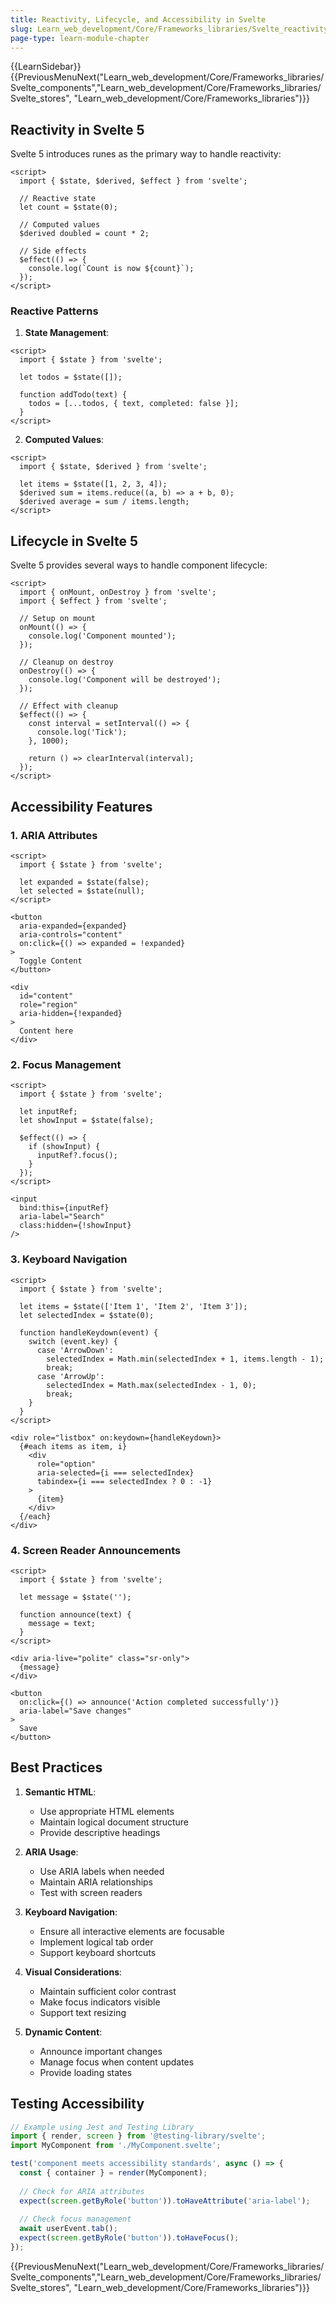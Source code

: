 ```yaml
---
title: Reactivity, Lifecycle, and Accessibility in Svelte
slug: Learn_web_development/Core/Frameworks_libraries/Svelte_reactivity_lifecycle_accessibility
page-type: learn-module-chapter
---
```


{{LearnSidebar}}
{{PreviousMenuNext("Learn_web_development/Core/Frameworks_libraries/Svelte_components","Learn_web_development/Core/Frameworks_libraries/Svelte_stores", "Learn_web_development/Core/Frameworks_libraries")}}

## Reactivity in Svelte 5

Svelte 5 introduces runes as the primary way to handle reactivity:

```svelte
<script>
  import { $state, $derived, $effect } from 'svelte';
  
  // Reactive state
  let count = $state(0);
  
  // Computed values
  $derived doubled = count * 2;
  
  // Side effects
  $effect(() => {
    console.log(`Count is now ${count}`);
  });
</script>
```

### Reactive Patterns

1. **State Management**:
```svelte
<script>
  import { $state } from 'svelte';
  
  let todos = $state([]);
  
  function addTodo(text) {
    todos = [...todos, { text, completed: false }];
  }
</script>
```

2. **Computed Values**:
```svelte
<script>
  import { $state, $derived } from 'svelte';
  
  let items = $state([1, 2, 3, 4]);
  $derived sum = items.reduce((a, b) => a + b, 0);
  $derived average = sum / items.length;
</script>
```

## Lifecycle in Svelte 5

Svelte 5 provides several ways to handle component lifecycle:

```svelte
<script>
  import { onMount, onDestroy } from 'svelte';
  import { $effect } from 'svelte';
  
  // Setup on mount
  onMount(() => {
    console.log('Component mounted');
  });
  
  // Cleanup on destroy
  onDestroy(() => {
    console.log('Component will be destroyed');
  });
  
  // Effect with cleanup
  $effect(() => {
    const interval = setInterval(() => {
      console.log('Tick');
    }, 1000);
    
    return () => clearInterval(interval);
  });
</script>
```

## Accessibility Features

### 1. ARIA Attributes

```svelte
<script>
  import { $state } from 'svelte';
  
  let expanded = $state(false);
  let selected = $state(null);
</script>

<button
  aria-expanded={expanded}
  aria-controls="content"
  on:click={() => expanded = !expanded}
>
  Toggle Content
</button>

<div 
  id="content"
  role="region"
  aria-hidden={!expanded}
>
  Content here
</div>
```

### 2. Focus Management

```svelte
<script>
  import { $state } from 'svelte';
  
  let inputRef;
  let showInput = $state(false);
  
  $effect(() => {
    if (showInput) {
      inputRef?.focus();
    }
  });
</script>

<input
  bind:this={inputRef}
  aria-label="Search"
  class:hidden={!showInput}
/>
```

### 3. Keyboard Navigation

```svelte
<script>
  import { $state } from 'svelte';
  
  let items = $state(['Item 1', 'Item 2', 'Item 3']);
  let selectedIndex = $state(0);
  
  function handleKeydown(event) {
    switch (event.key) {
      case 'ArrowDown':
        selectedIndex = Math.min(selectedIndex + 1, items.length - 1);
        break;
      case 'ArrowUp':
        selectedIndex = Math.max(selectedIndex - 1, 0);
        break;
    }
  }
</script>

<div role="listbox" on:keydown={handleKeydown}>
  {#each items as item, i}
    <div
      role="option"
      aria-selected={i === selectedIndex}
      tabindex={i === selectedIndex ? 0 : -1}
    >
      {item}
    </div>
  {/each}
</div>
```

### 4. Screen Reader Announcements

```svelte
<script>
  import { $state } from 'svelte';
  
  let message = $state('');
  
  function announce(text) {
    message = text;
  }
</script>

<div aria-live="polite" class="sr-only">
  {message}
</div>

<button 
  on:click={() => announce('Action completed successfully')}
  aria-label="Save changes"
>
  Save
</button>
```

## Best Practices

1. **Semantic HTML**:
   - Use appropriate HTML elements
   - Maintain logical document structure
   - Provide descriptive headings

2. **ARIA Usage**:
   - Use ARIA labels when needed
   - Maintain ARIA relationships
   - Test with screen readers

3. **Keyboard Navigation**:
   - Ensure all interactive elements are focusable
   - Implement logical tab order
   - Support keyboard shortcuts

4. **Visual Considerations**:
   - Maintain sufficient color contrast
   - Make focus indicators visible
   - Support text resizing

5. **Dynamic Content**:
   - Announce important changes
   - Manage focus when content updates
   - Provide loading states

## Testing Accessibility

```js
// Example using Jest and Testing Library
import { render, screen } from '@testing-library/svelte';
import MyComponent from './MyComponent.svelte';

test('component meets accessibility standards', async () => {
  const { container } = render(MyComponent);
  
  // Check for ARIA attributes
  expect(screen.getByRole('button')).toHaveAttribute('aria-label');
  
  // Check focus management
  await userEvent.tab();
  expect(screen.getByRole('button')).toHaveFocus();
});
```

{{PreviousMenuNext("Learn_web_development/Core/Frameworks_libraries/Svelte_components","Learn_web_development/Core/Frameworks_libraries/Svelte_stores", "Learn_web_development/Core/Frameworks_libraries")}}
